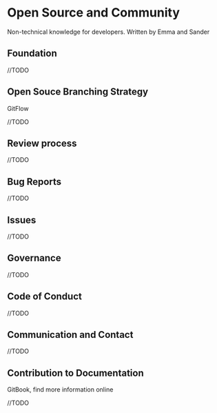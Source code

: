 # Open Source and Community

Non-technical knowledge for developers. Written by Emma and Sander

## Foundation

//TODO

## Open Souce Branching Strategy

GitFlow

//TODO

## Review process

//TODO

## Bug Reports

//TODO

## Issues

//TODO

## Governance

//TODO

## Code of Conduct

//TODO

## Communication and Contact

//TODO

## Contribution to Documentation

GitBook, find more information online

//TODO